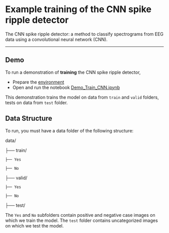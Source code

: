 # Example training of the CNN spike ripple detector

The CNN spike ripple detector: a method to classify spectrograms from EEG data using a convolutional neural network (CNN).

----

## Demo

To run a demonstration of **training** the CNN spike ripple detector,

- Prepare the [environment](../README.md/#environment)
- Open and run the notebook [Demo_Train_CNN.ipynb](Demo_Train_CNN.ipynb)

This demonstration trains the model on data from `train` and `valid` folders, tests on data from `test` folder.

## Data Structure

To run, you must have a data folder of the following structure:

data/

├── train/

    ├── Yes
	
    ├── No
	
├── valid/

    ├── Yes
	
    ├── No
	
├── test/

The `Yes` and `No` subfolders contain positive and negative case images on which we train the model. The `test` folder contains uncategorized images on which we test the model.
